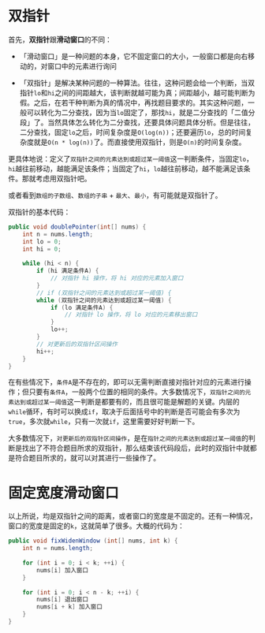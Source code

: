 # 双指针

首先，**双指针**跟**滑动窗口**的不同：

* 「滑动窗口」是一种问题的本身，它不固定窗口的大小，一般窗口都是向右移动的，对窗口中的元素进行询问

* 「双指针」是解决某种问题的一种算法。往往，这种问题会给一个判断，当双指针`lo`和`hi`之间的间距越大，该判断就越可能为真；间距越小，越可能判断为假。之后，在若干种判断为真的情况中，再找题目要求的。其实这种问题，一般可以转化为二分查找，因为当`lo`固定了，那找`hi`，就是二分查找的「二值分段」了。当然具体怎么转化为二分查找，还要具体问题具体分析。但是往往，二分查找，固定`lo`之后，时间复杂度是`O(log(n))`；还要遍历`lo`，总的时间复杂度就是`O(n * log(n))`了。而直接使用双指针，则是`O(n)`的时间复杂度。

更具体地说：定义了`双指针之间的元素达到或超过某一阈值`这一判断条件，当固定`lo`，`hi`越往前移动，越能满足该条件；当固定了`hi`，`lo`越往前移动，越不能满足该条件。那就考虑用双指针吧。

或者看到`数组的子数组`、`数组的子串` + `最大`、`最小`，有可能就是双指针了。

双指针的基本代码：

```java
public void doublePointer(int[] nums) {
    int n = nums.length;
    int lo = 0;
    int hi = 0;
    
    while (hi < n) {
        if (hi 满足条件A) {
            // 对指针 hi 操作，将 hi 对应的元素加入窗口
        }
        // if (双指针之间的元素达到或超过某一阈值) {
        while (双指针之间的元素达到或超过某一阈值) {
            if (lo 满足条件A) {
                // 对指针 lo 操作，将 lo 对应的元素移出窗口
            }
            lo++;
        }
        // 对更新后的双指针区间操作
        hi++;
    }
}
```



在有些情况下，`条件A`是不存在的，即可以无需判断直接对指针对应的元素进行操作；但只要有`条件A`，一般两个位置的相同的条件。大多数情况下，`双指针之间的元素达到或超过某一阈值`这一判断是都要有的，而且很可能是解题的关键。内层的`while`循环，有时可以换成`if`，取决于后面括号中的判断是否可能会有多次为`true`，多次就`while`，只有一次就`if`，这里需要好好判断一下。


大多数情况下，`对更新后的双指针区间操作`，是在`指针之间的元素达到或超过某一阈值`的判断是找出了不符合题目所求的双指针，那么结束该代码段后，此时的双指针中就都是符合题目所求的，就可以对其进行一些操作了。


# 固定宽度滑动窗口

以上所说，均是双指针之间的距离，或者窗口的宽度是不固定的。还有一种情况，窗口的宽度是固定的`k`，这就简单了很多。大概的代码为：

```java
public void fixWidenWindow (int[] nums, int k) {
    int n = nums.length;
    
    for (int i = 0; i < k; ++i) {
        nums[i] 加入窗口
    }
    
    for (int i = 0; i < n - k; ++i) {
        nums[i] 退出窗口
        nums[i + k] 加入窗口
    }
}
```
